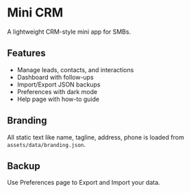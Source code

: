 # Mini CRM

A lightweight CRM-style mini app for SMBs.

## Features
- Manage leads, contacts, and interactions
- Dashboard with follow-ups
- Import/Export JSON backups
- Preferences with dark mode
- Help page with how-to guide

## Branding
All static text like name, tagline, address, phone is loaded from `assets/data/branding.json`.

## Backup
Use Preferences page to Export and Import your data.
